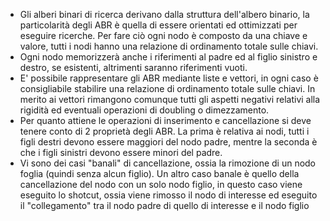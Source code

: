 - Gli alberi binari di ricerca derivano dalla struttura dell'albero binario, la particolarità degli ABR è quella di essere orientati ed ottimizzati per eseguire ricerche. Per fare ciò ogni nodo è composto da una chiave e valore, tutti i nodi hanno una relazione di ordinamento totale sulle chiavi.
- Ogni nodo memorizzerà anche i riferimenti al padre ed al figlio sinistro e destro, se esistenti, altrimenti saranno riferimenti vuoti.
- E' possibile rappresentare gli ABR mediante liste e vettori, in ogni caso è consigliabile stabilire una relazione di ordinamento totale sulle chiavi. In merito ai vettori rimangono comunque tutti gli aspetti negativi relativi alla rigidità ed eventuali operazioni di doubling o dimezzamento.
- Per quanto attiene le operazioni di inserimento e cancellazione si deve tenere conto di 2 proprietà degli ABR. La prima è relativa ai nodi, tutti i figli destri devono essere maggiori del nodo padre, mentre la seconda è che i figli sinistri devono essere minori del padre.
- Vi sono dei casi "banali" di cancellazione, ossia la rimozione di un nodo foglia (quindi senza alcun figlio). Un altro caso banale è quello della cancellazione del nodo con un solo nodo figlio, in questo caso viene eseguito lo shotcut, ossia viene rimosso il nodo di interesse ed eseguito il "collegamento" tra il nodo padre di quello di interesse e il nodo figlio